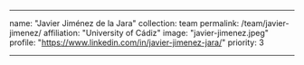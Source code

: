 ---

name: "Javier Jiménez de la Jara"
collection: team
permalink: /team/javier-jimenez/
affiliation: "University of Cádiz"
image: "javier-jimenez.jpeg"
profile: "https://www.linkedin.com/in/javier-jimenez-jara/"
priority: 3

---